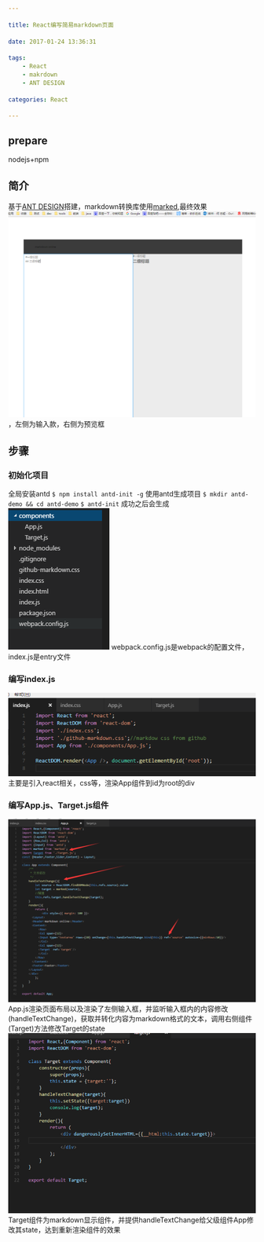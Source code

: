 ```yaml
---

title: React编写简易markdown页面

date: 2017-01-24 13:36:31

tags:
	- React
    - makrdown
    - ANT DESIGN

categories: React

---
```



## prepare
nodejs+npm
## 简介

基于[ANT DESIGN](https://ant.design/index-cn "ANT DESIGN")搭建，markdown转换库使用[marked](https://www.npmjs.com/package/marked),最终效果
![](react开发简易markdown/show.png)，左侧为输入款，右侧为预览框

<!-- more -->

## 步骤

### 初始化项目
全局安装antd
`$ npm install antd-init -g`
使用antd生成项目
`
$ mkdir antd-demo && cd antd-demo
`
`$ antd-init`
成功之后会生成
![](react开发简易markdown/category.png)
webpack.config.js是webpack的配置文件，index.js是entry文件

### 编写index.js
![](react开发简易markdown/index.png)
主要是引入react相关，css等，渲染App组件到id为root的div

### 编写App.js、Target.js组件
![](react开发简易markdown/App.png)
App.js渲染页面布局以及渲染了左侧输入框，并监听输入框内的内容修改(handleTextChange)，获取并转化内容为markdown格式的文本，调用右侧组件(Target)方法修改Target的state
![](react开发简易markdown/Target.png)
Target组件为markdown显示组件，并提供handleTextChange给父级组件App修改其state，达到重新渲染组件的效果








